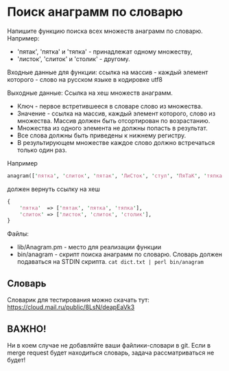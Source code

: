 Поиск анаграмм по словарю
=================================

Напишите функцию поиска всех множеств анаграмм по словарю.
Например:
* 'пятак', 'пятка' и 'тяпка' - принадлежат одному множеству,
* 'листок', 'слиток' и 'столик' - другому.

Входные данные для функции:
ссылка на массив - каждый элемент которого - слово на русском языке в кодировке utf8

Выходные данные:
Ссылка на хеш множеств анаграмм.
* Ключ - первое встретившееся в словаре слово из множества.
* Значение - ссылка на массив, каждый элемент которого, слово из множества. Массив должен быть отсортирован по возрастанию.
* Множества из одного элемента не должны попасть в результат.
* Все слова должны быть приведены к нижнему регистру.
* В результирующем множестве каждое слово должно встречаться только один раз.

Например
```perl
anagram(['пятка', 'слиток', 'пятак', 'ЛиСток', 'стул', 'ПяТаК', 'тяпка', 'столик', 'слиток'])
```
должен вернуть ссылку на хеш
```perl
{
    'пятка'  => ['пятак', 'пятка', 'тяпка'],
    'слиток' => ['листок', 'слиток', 'столик'],
}
```

Файлы:
* lib/Anagram.pm - место для реализации функции
* bin/anagram - скрипт поиска анаграмм по словарю. Словарь должен подаваться на STDIN скрипта. ```cat dict.txt | perl bin/anagram```

Словарь
----------------
Словарик для тестирования можно скачать тут: https://cloud.mail.ru/public/8LsN/deapEaVk3

ВАЖНО!
-----------
Ни в коем случае не добавляйте ваши файлики-словари в git. Если в merge request будет находиться словарь, задача рассматриваться не будет!
